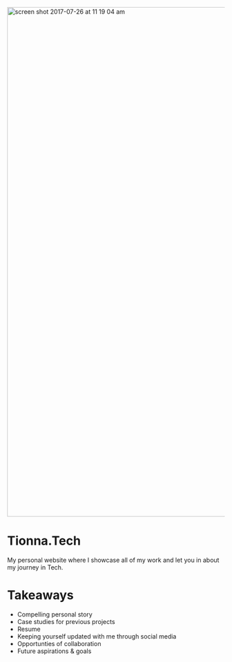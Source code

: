 <img width="1181" alt="screen shot 2017-07-26 at 11 19 04 am" src="https://user-images.githubusercontent.com/20372701/28629126-873c8008-71f4-11e7-94e6-81b217ef383b.png">

# Tionna.Tech 
My personal website where I showcase all of my work and let you in about my journey in Tech.

# Takeaways 

- Compelling personal story
- Case studies for previous projects 
- Resume 
- Keeping yourself updated with me through social media 
- Opportunties of collaboration
- Future aspirations & goals
